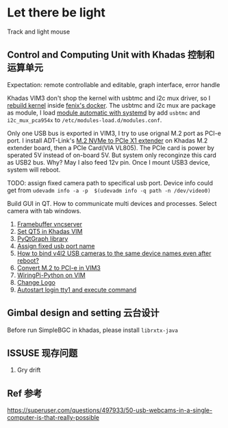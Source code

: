 # Let there be light
Track and light mouse

## Control and Computing Unit with Khadas 控制和运算单元
Expectation: remote controllable and editable, graph interface, error handle


Khadas VIM3 don't shop the kernel with usbtmc and i2c mux driver, so I
[rebuild kernel](https://docs.khadas.com/vim3/HowToUpgradeTheKernel.html)
inside [fenix's docker](https://github.com/khadas/fenix).
The usbtmc and i2c mux are package as module, I load [module automatic with systemd](https://wiki.archlinux.org/title/Kernel_module)
by add `usbtmc` and `i2c_mux_pca954x` to `/etc/modules-load.d/modules.conf`.

Only one USB bus is exported in VIM3, I try to use orignal M.2 port as PCI-e
port. I install ADT-Link's [M.2 NVMe to PCIe X1 extender](http://www.adtlink.cn/en/product/R41.html)
on Khadas M.2 extender board, then a PCIe Card(VIA VL805). The PCIe card is
power by sperated 5V instead of on-board 5V. But system only reconginze this
card as USB2 bus. Why? May I also feed 12v pin. Once I mount USB3 device,
system will reboot. 

TODO: assign fixed camera path to specifical usb port. Device info could get
from `udevadm info -a -p  $(udevadm info -q path -n /dev/video0)`


Build GUI in QT. How to communicate multi devices and processes. Select camera with tab windows.

1. [Framebuffer vncserver](https://github.com/ponty/framebuffer-vncserver)
2. [Set QT5 in Khadas VIM](https://docs.khadas.com/zh-cn/vim3/QT5Usage.html)
3. [PyQtGraph library](https://github.com/pyqtgraph/pyqtgraph)
4. [Assign fixed usb port name](https://www.freva.com/2019/06/20/assign-fixed-usb-port-names-to-your-raspberry-pi/)
5. [How to bind v4l2 USB cameras to the same device names even after reboot?](https://unix.stackexchange.com/questions/77170/how-to-bind-v4l2-usb-cameras-to-the-same-device-names-even-after-reboot)
6. [Convert M.2 to PCI-e in VIM3](https://forum.khadas.com/t/pci-e-card-power-supply/12122)
7. [WiringPi-Python on VIM](https://docs.khadas.com/zh-cn/vim3/HowToUseWiringPi-Python.html)
8. [Change Logo](https://docs.khadas.com/zh-cn/vim3/HowToChangeBootLogo.html)
9. [Autostart login tty1 and execute command](https://unix.stackexchange.com/questions/44288/run-gui-application-on-startup)

## Gimbal design and setting 云台设计

Before run SimpleBGC in khadas, please install `librxtx-java`

## ISSUSE 现存问题
1. Gry drift

## Ref 参考
https://superuser.com/questions/497933/50-usb-webcams-in-a-single-computer-is-that-really-possible

